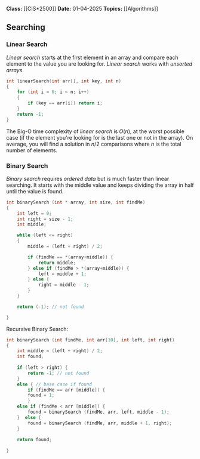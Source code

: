 **Class:** [[CIS*2500]]
**Date:** 01-04-2025
**Topics:** [[Algorithms]]

## Searching
### Linear Search
*Linear search* starts at the first element in an array and compare each element to the value you are looking for. *Linear search* works with *unsorted arrays*.
```c
int linearSearch(int arr[], int key, int n)
{
	for (int i = 0; i < n; i++)
	{
		if (key == arr[i]) return i;
	}
	return -1;
}
```
The Big-O time complexity of *linear search* is $O(n)$, at the worst possible case (if the element you're looking for is the last one or not in the array). On average, you will find a solution in $n/2$ comparisons where $n$ is the total number of elements.

### Binary Search
*Binary search* requires *ordered data* but is much faster than linear searching. It starts with the middle value and keeps dividing the array in half until the value is found.
```c title:"Binary Search - Iterative"
int binarySearch (int * array, int size, int findMe)
{
	int left = 0;
	int right = size - 1;
	int middle;

	while (left <= right)
	{
		middle = (left + right) / 2;

		if (findMe == *(array+middle)) {
			return middle;
		} else if (findMe > *(array+middle)) {
			left = middle + 1;
		} else {
			right = middle - 1;
		}
	}

	return (-1); // not found

}
```
Recursive Binary Search:
```c title"Binary Search - Recursive"
int binarySearch (int findMe, int arr[10], int left, int right)
{
	int middle = (left + right) / 2;  
	int found;  
	
	if (left > right) {  
		return -1; // not found  
	}  
	else { // base case if found  
		if (findMe == arr [middle]) {  
		found = 1;  
		}  
	else if (findMe < arr [middle]) {  
		found = binarySearch (findMe, arr, left, middle - 1);  
	}  else {  
		found = binarySearch (findMe, arr, middle + 1, right);  
	}  
	
	return found;
	
}
```

